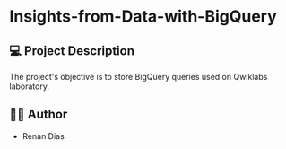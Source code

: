 # Insights-from-Data-with-BigQuery

## 💻 Project Description
The project's objective is to store BigQuery queries used on Qwiklabs laboratory.

## 👨‍💻 Author
- Renan Dias
